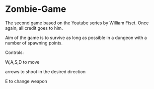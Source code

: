 # Zombie-Game

The second game based on the Youtube series by William Fiset. Once again, all credit goes to him.


Aim of the game is to survive as long as possible in a dungeon with a number of spawning points.


Controls:

W,A,S,D to move

arrows to shoot in the desired direction

E to change weapon
